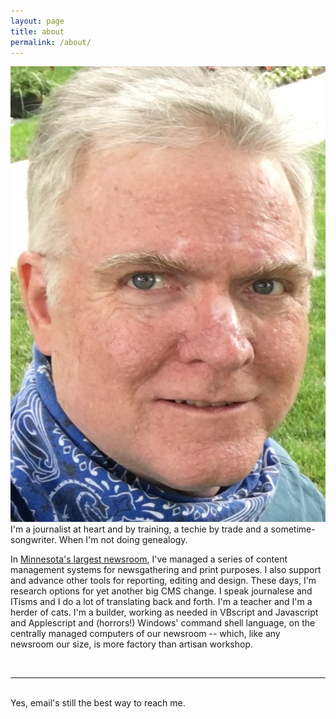 ```yaml
---
layout: page
title: about
permalink: /about/
---
```


<img class="col one right" src="/img/prof_pic.jpg">

<br/>
I'm a journalist at heart and by training, a techie by trade and a sometime-songwriter. When I'm not doing genealogy.

In <a href="http://startribune.com" target="_blank">Minnesota's largest newsroom</a>, I've managed a series of content management systems for newsgathering and print purposes. I also support and advance other tools for reporting, editing and design. These days, I'm research options for yet another big CMS change. I speak journalese and ITisms and I do a lot of translating back and forth. I'm a teacher and I'm a herder of cats. I'm a builder, working as needed in VBscript and Javascript and Applescript and (horrors!) Windows' command shell language, on the centrally managed computers of our newsroom -- which, like any newsroom our size, is more factory than artisan workshop.

<br/>
<hr/>
<br/>
<span class="contacticon center">
	<a href="mailto:barnes@startribune.com"><i class="fa fa-envelope-square"></i></a>
	<a href="https://danbarnes.github.io" target="_blank"><i class="fa fa-github-square"></i></a>
	<a href="https://www.linkedin.com/in/danielmartinbarnes/" target="_blank"><i class="fa fa-linkedin-square"></i></a>
	<a href="https://twitter.com/danbarnes" target="_blank"><i class="fa fa-twitter-square"></i></a>
</span>

<div class="col three caption">
	Yes, email's still the best way to reach me.
</div>
